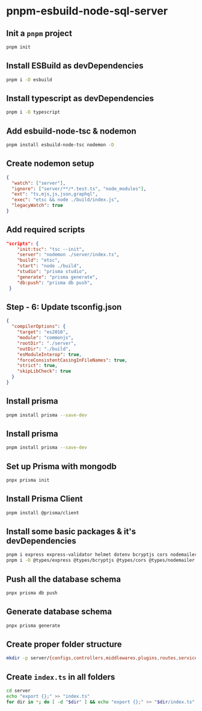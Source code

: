 # pnpm-esbuild-node-sql-server

## Init a `pnpm` project

```sh
pnpm init
```

## Install ESBuild as devDependencies

```sh
pnpm i -D esbuild
```

## Install typescript as devDependencies

```sh
pnpm i -D typescript
```

## Add esbuild-node-tsc & nodemon

```sh
pnpm install esbuild-node-tsc nodemon -D
```

## Create nodemon setup

```json
{
  "watch": ["server"],
  "ignore": ["server/**/*.test.ts", "node_modules"],
  "ext": "ts,mjs,js,json,graphql",
  "exec": "etsc && node ./build/index.js",
  "legacyWatch": true
}
```

## Add required scripts

```json
"scripts": {
    "init:tsc": "tsc --init",
    "server": "nodemon ./server/index.ts",
    "build": "etsc",
    "start": "node ./build",
    "studio": "prisma studio",
    "generate": "prisma generate",
    "db:push": "prisma db push",
 }
```

## Step - 6: Update tsconfig.json

```json
{
  "compilerOptions": {
    "target": "es2016",
    "module": "commonjs",
    "rootDir": "./server",
    "outDir": "./build",
    "esModuleInterop": true,
    "forceConsistentCasingInFileNames": true,
    "strict": true,
    "skipLibCheck": true
  }
}
```

## Install prisma

```sh
pnpm install prisma --save-dev
```

## Install prisma

```sh
pnpm install prisma --save-dev
```

## Set up Prisma with mongodb

```sh
pnpx prisma init
```

## Install Prisma Client

```sh
pnpm install @prisma/client
```

## Install some basic packages & it's devDependencies

```sh
pnpm i express express-validator helmet dotenv bcryptjs cors nodemailer http-errors jsonwebtoken socket.io
pnpm i -D @types/express @types/bcryptjs @types/cors @types/nodemailer @types/http-errors @types/jsonwebtoken
```

## Push all the database schema

```sh
pnpx prisma db push
```

## Generate database schema

```sh
pnpx prisma generate
```

## Create proper folder structure

```sh
mkdir -p server/{configs,controllers,middlewares,plugins,routes,services,types,validations}
```

## Create `index.ts` in all folders

```sh
cd server
echo "export {};" >> "index.ts"
for dir in *; do [ -d "$dir" ] && echo "export {};" >> "$dir/index.ts" ; done
```
